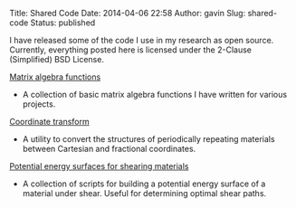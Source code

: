 Title: Shared Code
Date: 2014-04-06 22:58
Author: gavin
Slug: shared-code
Status: published

I have released some of the code I use in my research as open source.
Currently, everything posted here is licensed under the 2-Clause
(Simplified) BSD License.

[Matrix algebra
functions](http://www.quantumgeranium.com/shared-code/matrix-algebra-functions/ "Matrix Algebra Functions")
- A collection of basic matrix algebra functions I have written for
various projects.

[Coordinate
transform](http://www.quantumgeranium.com/shared-code/coordinate-transform/ "Coordinate Transform")
- A utility to convert the structures of periodically repeating
materials between Cartesian and fractional coordinates.

[Potential energy surfaces for shearing
materials](http://www.quantumgeranium.com/shared-code/potential-energy-surfaces-for-shearing-materials/ "Potential Energy Surfaces for Shearing Materials")
- A collection of scripts for building a potential energy surface of a
material under shear. Useful for determining optimal shear paths.
